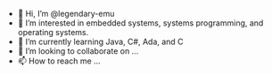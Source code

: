 - 👋 Hi, I’m @legendary-emu
- 👀 I’m interested in embedded systems, systems programming, and operating systems.
- 🌱 I’m currently learning Java, C#, Ada, and C
- 💞️ I’m looking to collaborate on ...
- 📫 How to reach me ...

<!---
legendary-emu/legendary-emu is a ✨ special ✨ repository because its `README.md` (this file) appears on your GitHub profile.
You can click the Preview link to take a look at your changes.
--->
